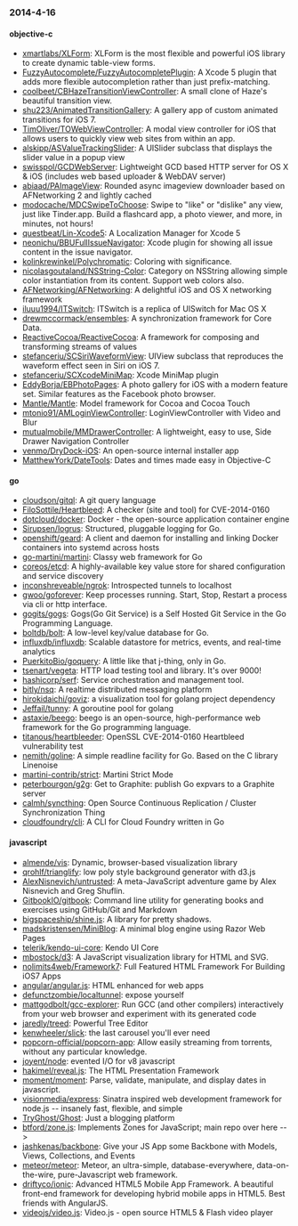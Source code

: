 ### 2014-4-16

#### objective-c
* [xmartlabs/XLForm](https://github.com/xmartlabs/XLForm): XLForm is the most flexible and powerful iOS library to create dynamic table-view forms.
* [FuzzyAutocomplete/FuzzyAutocompletePlugin](https://github.com/FuzzyAutocomplete/FuzzyAutocompletePlugin): A Xcode 5 plugin that adds more flexible autocompletion rather than just prefix-matching.
* [coolbeet/CBHazeTransitionViewController](https://github.com/coolbeet/CBHazeTransitionViewController): A small clone of Haze's beautiful transition view.
* [shu223/AnimatedTransitionGallery](https://github.com/shu223/AnimatedTransitionGallery): A gallery app of custom animated transitions for iOS 7.
* [TimOliver/TOWebViewController](https://github.com/TimOliver/TOWebViewController): A modal view controller for iOS that allows users to quickly view web sites from within an app.
* [alskipp/ASValueTrackingSlider](https://github.com/alskipp/ASValueTrackingSlider): A UISlider subclass that displays the slider value in a popup view
* [swisspol/GCDWebServer](https://github.com/swisspol/GCDWebServer): Lightweight GCD based HTTP server for OS X & iOS (includes web based uploader & WebDAV server)
* [abiaad/PAImageView](https://github.com/abiaad/PAImageView): Rounded async imageview downloader based on AFNetworking 2 and lightly cached
* [modocache/MDCSwipeToChoose](https://github.com/modocache/MDCSwipeToChoose): Swipe to "like" or "dislike" any view, just like Tinder.app. Build a flashcard app, a photo viewer, and more, in minutes, not hours!
* [questbeat/Lin-Xcode5](https://github.com/questbeat/Lin-Xcode5): A Localization Manager for Xcode 5
* [neonichu/BBUFullIssueNavigator](https://github.com/neonichu/BBUFullIssueNavigator): Xcode plugin for showing all issue content in the issue navigator.
* [kolinkrewinkel/Polychromatic](https://github.com/kolinkrewinkel/Polychromatic): Coloring with significance.
* [nicolasgoutaland/NSString-Color](https://github.com/nicolasgoutaland/NSString-Color): Category on NSString allowing simple color instantiation from its content. Support web colors also.
* [AFNetworking/AFNetworking](https://github.com/AFNetworking/AFNetworking): A delightful iOS and OS X networking framework
* [iluuu1994/ITSwitch](https://github.com/iluuu1994/ITSwitch): ITSwitch is a replica of UISwitch for Mac OS X
* [drewmccormack/ensembles](https://github.com/drewmccormack/ensembles): A synchronization framework for Core Data.
* [ReactiveCocoa/ReactiveCocoa](https://github.com/ReactiveCocoa/ReactiveCocoa): A framework for composing and transforming streams of values
* [stefanceriu/SCSiriWaveformView](https://github.com/stefanceriu/SCSiriWaveformView): UIView subclass that reproduces the waveform effect seen in Siri on iOS 7.
* [stefanceriu/SCXcodeMiniMap](https://github.com/stefanceriu/SCXcodeMiniMap): Xcode MiniMap plugin
* [EddyBorja/EBPhotoPages](https://github.com/EddyBorja/EBPhotoPages): A photo gallery for iOS with a modern feature set. Similar features as the Facebook photo browser.
* [Mantle/Mantle](https://github.com/Mantle/Mantle): Model framework for Cocoa and Cocoa Touch
* [mtonio91/AMLoginViewController](https://github.com/mtonio91/AMLoginViewController): LoginViewController with Video and Blur
* [mutualmobile/MMDrawerController](https://github.com/mutualmobile/MMDrawerController):  A lightweight, easy to use, Side Drawer Navigation Controller
* [venmo/DryDock-iOS](https://github.com/venmo/DryDock-iOS): An open-source internal installer app
* [MatthewYork/DateTools](https://github.com/MatthewYork/DateTools): Dates and times made easy in Objective-C

#### go
* [cloudson/gitql](https://github.com/cloudson/gitql): A git query language
* [FiloSottile/Heartbleed](https://github.com/FiloSottile/Heartbleed): A checker (site and tool) for CVE-2014-0160
* [dotcloud/docker](https://github.com/dotcloud/docker): Docker - the open-source application container engine
* [Sirupsen/logrus](https://github.com/Sirupsen/logrus): Structured, pluggable logging for Go.
* [openshift/geard](https://github.com/openshift/geard): A client and daemon for installing and linking Docker containers into systemd across hosts
* [go-martini/martini](https://github.com/go-martini/martini): Classy web framework for Go
* [coreos/etcd](https://github.com/coreos/etcd): A highly-available key value store for shared configuration and service discovery
* [inconshreveable/ngrok](https://github.com/inconshreveable/ngrok): Introspected tunnels to localhost
* [gwoo/goforever](https://github.com/gwoo/goforever): Keep processes running. Start, Stop, Restart a process via cli or http interface. 
* [gogits/gogs](https://github.com/gogits/gogs): Gogs(Go Git Service) is a Self Hosted Git Service in the Go Programming Language.
* [boltdb/bolt](https://github.com/boltdb/bolt): A low-level key/value database for Go.
* [influxdb/influxdb](https://github.com/influxdb/influxdb): Scalable datastore for metrics, events, and real-time analytics
* [PuerkitoBio/goquery](https://github.com/PuerkitoBio/goquery): A little like that j-thing, only in Go.
* [tsenart/vegeta](https://github.com/tsenart/vegeta): HTTP load testing tool and library. It's over 9000!
* [hashicorp/serf](https://github.com/hashicorp/serf): Service orchestration and management tool.
* [bitly/nsq](https://github.com/bitly/nsq): A realtime distributed messaging platform
* [hirokidaichi/goviz](https://github.com/hirokidaichi/goviz): a visualization tool for golang project dependency
* [Jeffail/tunny](https://github.com/Jeffail/tunny): A goroutine pool for golang
* [astaxie/beego](https://github.com/astaxie/beego): beego is an open-source, high-performance web framework for the Go programming language.
* [titanous/heartbleeder](https://github.com/titanous/heartbleeder): OpenSSL CVE-2014-0160 Heartbleed vulnerability test
* [nemith/goline](https://github.com/nemith/goline): A simple readline facility for Go.  Based on the C library Linenoise
* [martini-contrib/strict](https://github.com/martini-contrib/strict): Martini Strict Mode
* [peterbourgon/g2g](https://github.com/peterbourgon/g2g): Get to Graphite: publish Go expvars to a Graphite server
* [calmh/syncthing](https://github.com/calmh/syncthing): Open Source Continuous Replication / Cluster Synchronization Thing
* [cloudfoundry/cli](https://github.com/cloudfoundry/cli): A CLI for Cloud Foundry written in Go

#### javascript
* [almende/vis](https://github.com/almende/vis): Dynamic, browser-based visualization library
* [qrohlf/trianglify](https://github.com/qrohlf/trianglify): low poly style background generator with d3.js
* [AlexNisnevich/untrusted](https://github.com/AlexNisnevich/untrusted): A meta-JavaScript adventure game by Alex Nisnevich and Greg Shuflin.
* [GitbookIO/gitbook](https://github.com/GitbookIO/gitbook): Command line utility for generating books and exercises using GitHub/Git and Markdown
* [bigspaceship/shine.js](https://github.com/bigspaceship/shine.js): A library for pretty shadows.
* [madskristensen/MiniBlog](https://github.com/madskristensen/MiniBlog): A minimal blog engine using Razor Web Pages
* [telerik/kendo-ui-core](https://github.com/telerik/kendo-ui-core): Kendo UI Core
* [mbostock/d3](https://github.com/mbostock/d3): A JavaScript visualization library for HTML and SVG.
* [nolimits4web/Framework7](https://github.com/nolimits4web/Framework7): Full Featured HTML Framework For Building iOS7 Apps
* [angular/angular.js](https://github.com/angular/angular.js): HTML enhanced for web apps
* [defunctzombie/localtunnel](https://github.com/defunctzombie/localtunnel): expose yourself
* [mattgodbolt/gcc-explorer](https://github.com/mattgodbolt/gcc-explorer): Run GCC (and other compilers) interactively from your web browser and experiment with its generated code
* [jaredly/treed](https://github.com/jaredly/treed): Powerful Tree Editor
* [kenwheeler/slick](https://github.com/kenwheeler/slick): the last carousel you'll ever need
* [popcorn-official/popcorn-app](https://github.com/popcorn-official/popcorn-app): Allow easily streaming from torrents, without any particular knowledge.
* [joyent/node](https://github.com/joyent/node): evented I/O for v8 javascript
* [hakimel/reveal.js](https://github.com/hakimel/reveal.js): The HTML Presentation Framework
* [moment/moment](https://github.com/moment/moment): Parse, validate, manipulate, and display dates in javascript.
* [visionmedia/express](https://github.com/visionmedia/express): Sinatra inspired web development framework for node.js -- insanely fast, flexible, and simple
* [TryGhost/Ghost](https://github.com/TryGhost/Ghost): Just a blogging platform
* [btford/zone.js](https://github.com/btford/zone.js): Implements Zones for JavaScript; main repo over here -->
* [jashkenas/backbone](https://github.com/jashkenas/backbone): Give your JS App some Backbone with Models, Views, Collections, and Events
* [meteor/meteor](https://github.com/meteor/meteor): Meteor, an ultra-simple, database-everywhere, data-on-the-wire, pure-Javascript web framework.
* [driftyco/ionic](https://github.com/driftyco/ionic): Advanced HTML5 Mobile App Framework. A beautiful front-end framework for developing hybrid mobile apps in HTML5. Best friends with AngularJS.
* [videojs/video.js](https://github.com/videojs/video.js): Video.js - open source HTML5 & Flash video player
